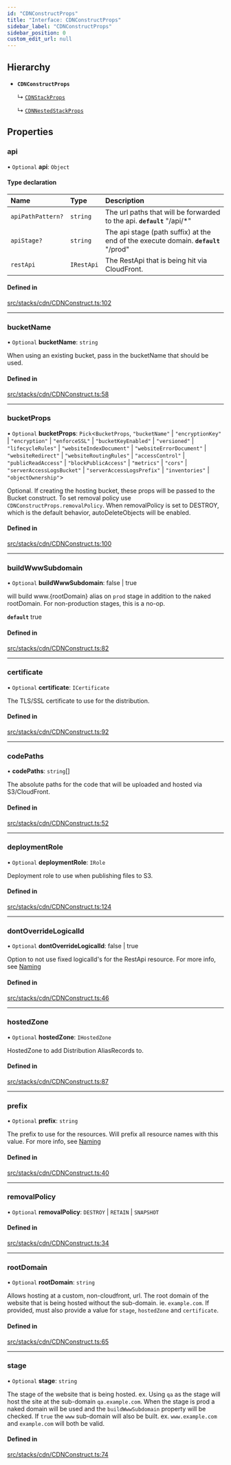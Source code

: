 ```yaml
---
id: "CDNConstructProps"
title: "Interface: CDNConstructProps"
sidebar_label: "CDNConstructProps"
sidebar_position: 0
custom_edit_url: null
---
```


## Hierarchy

- **`CDNConstructProps`**

  ↳ [`CDNStackProps`](CDNStackProps)

  ↳ [`CDNNestedStackProps`](CDNNestedStackProps)

## Properties

### api

• `Optional` **api**: `Object`

#### Type declaration

| Name | Type | Description |
| :------ | :------ | :------ |
| `apiPathPattern?` | `string` | The url paths that will be forwarded to the api.  **`default`** "/api/*" |
| `apiStage?` | `string` | The api stage (path suffix) at the end of the execute domain.  **`default`** "/prod" |
| `restApi` | `IRestApi` | The RestApi that is being hit via CloudFront. |

#### Defined in

[src/stacks/cdn/CDNConstruct.ts:102](https://github.com/matthewkeil/full-stack-pattern/blob/73a40c7/src/stacks/cdn/CDNConstruct.ts#L102)

___

### bucketName

• `Optional` **bucketName**: `string`

When using an existing bucket, pass in the bucketName that should
be used.

#### Defined in

[src/stacks/cdn/CDNConstruct.ts:58](https://github.com/matthewkeil/full-stack-pattern/blob/73a40c7/src/stacks/cdn/CDNConstruct.ts#L58)

___

### bucketProps

• `Optional` **bucketProps**: `Pick`<`BucketProps`, ``"bucketName"`` \| ``"encryptionKey"`` \| ``"encryption"`` \| ``"enforceSSL"`` \| ``"bucketKeyEnabled"`` \| ``"versioned"`` \| ``"lifecycleRules"`` \| ``"websiteIndexDocument"`` \| ``"websiteErrorDocument"`` \| ``"websiteRedirect"`` \| ``"websiteRoutingRules"`` \| ``"accessControl"`` \| ``"publicReadAccess"`` \| ``"blockPublicAccess"`` \| ``"metrics"`` \| ``"cors"`` \| ``"serverAccessLogsBucket"`` \| ``"serverAccessLogsPrefix"`` \| ``"inventories"`` \| ``"objectOwnership"``\>

Optional. If creating the hosting bucket, these props will be
passed to the Bucket construct. To set removal policy use
`CDNConstructProps.removalPolicy`.  When removalPolicy is set to DESTROY,
which is the default behavior, autoDeleteObjects will be enabled.

#### Defined in

[src/stacks/cdn/CDNConstruct.ts:100](https://github.com/matthewkeil/full-stack-pattern/blob/73a40c7/src/stacks/cdn/CDNConstruct.ts#L100)

___

### buildWwwSubdomain

• `Optional` **buildWwwSubdomain**: false \| true

will build www.{rootDomain} alias on `prod` stage in addition
to the naked rootDomain. For non-production stages, this is a no-op.

**`default`** true

#### Defined in

[src/stacks/cdn/CDNConstruct.ts:82](https://github.com/matthewkeil/full-stack-pattern/blob/73a40c7/src/stacks/cdn/CDNConstruct.ts#L82)

___

### certificate

• `Optional` **certificate**: `ICertificate`

The TLS/SSL certificate to use for the distribution.

#### Defined in

[src/stacks/cdn/CDNConstruct.ts:92](https://github.com/matthewkeil/full-stack-pattern/blob/73a40c7/src/stacks/cdn/CDNConstruct.ts#L92)

___

### codePaths

• **codePaths**: `string`[]

The absolute paths for the code that will be uploaded and
hosted via S3/CloudFront.

#### Defined in

[src/stacks/cdn/CDNConstruct.ts:52](https://github.com/matthewkeil/full-stack-pattern/blob/73a40c7/src/stacks/cdn/CDNConstruct.ts#L52)

___

### deploymentRole

• `Optional` **deploymentRole**: `IRole`

Deployment role to use when publishing files to S3.

#### Defined in

[src/stacks/cdn/CDNConstruct.ts:124](https://github.com/matthewkeil/full-stack-pattern/blob/73a40c7/src/stacks/cdn/CDNConstruct.ts#L124)

___

### dontOverrideLogicalId

• `Optional` **dontOverrideLogicalId**: false \| true

Option to not use fixed logicalId's for the RestApi resource. For more
info, see [Naming](https://full-stack-pattern.matthewkeil.com/docs/naming)

#### Defined in

[src/stacks/cdn/CDNConstruct.ts:46](https://github.com/matthewkeil/full-stack-pattern/blob/73a40c7/src/stacks/cdn/CDNConstruct.ts#L46)

___

### hostedZone

• `Optional` **hostedZone**: `IHostedZone`

HostedZone to add Distribution AliasRecords to.

#### Defined in

[src/stacks/cdn/CDNConstruct.ts:87](https://github.com/matthewkeil/full-stack-pattern/blob/73a40c7/src/stacks/cdn/CDNConstruct.ts#L87)

___

### prefix

• `Optional` **prefix**: `string`

The prefix to use for the resources.  Will prefix all resource names with this value. For more info, see
[Naming](https://full-stack-pattern.matthewkeil.com/docs/naming)

#### Defined in

[src/stacks/cdn/CDNConstruct.ts:40](https://github.com/matthewkeil/full-stack-pattern/blob/73a40c7/src/stacks/cdn/CDNConstruct.ts#L40)

___

### removalPolicy

• `Optional` **removalPolicy**: `DESTROY` \| `RETAIN` \| `SNAPSHOT`

#### Defined in

[src/stacks/cdn/CDNConstruct.ts:34](https://github.com/matthewkeil/full-stack-pattern/blob/73a40c7/src/stacks/cdn/CDNConstruct.ts#L34)

___

### rootDomain

• `Optional` **rootDomain**: `string`

Allows hosting at a custom, non-cloudfront, url.  The root domain
of the website that is being hosted without the sub-domain. ie. `example.com`.
If provided, must also provide a value for `stage`, `hostedZone` and `certificate`.

#### Defined in

[src/stacks/cdn/CDNConstruct.ts:65](https://github.com/matthewkeil/full-stack-pattern/blob/73a40c7/src/stacks/cdn/CDNConstruct.ts#L65)

___

### stage

• `Optional` **stage**: `string`

The stage of the website that is being hosted. ex. Using `qa`
as the stage will host the site at the sub-domain `qa.example.com`.  When
the stage is prod a naked domain will be used and the `buildWwwSubdomain`
property will be checked.  If `true` the `www` sub-domain will also be built.
ex. `www.example.com` and `example.com` will both be valid.

#### Defined in

[src/stacks/cdn/CDNConstruct.ts:74](https://github.com/matthewkeil/full-stack-pattern/blob/73a40c7/src/stacks/cdn/CDNConstruct.ts#L74)
